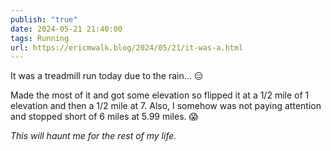```yaml
---
publish: "true"
date: 2024-05-21 21:40:00
tags: Running
url: https://ericmwalk.blog/2024/05/21/it-was-a.html
---
```


It was a treadmill run today due to the rain... 😑

Made the most of it and got some elevation so flipped it at a 1/2 mile of 1 elevation and then a 1/2 mile at 7. Also, I somehow was not paying attention and stopped short of 6 miles at 5.99 miles. 😱

*This will haunt me for the rest of my life.*
